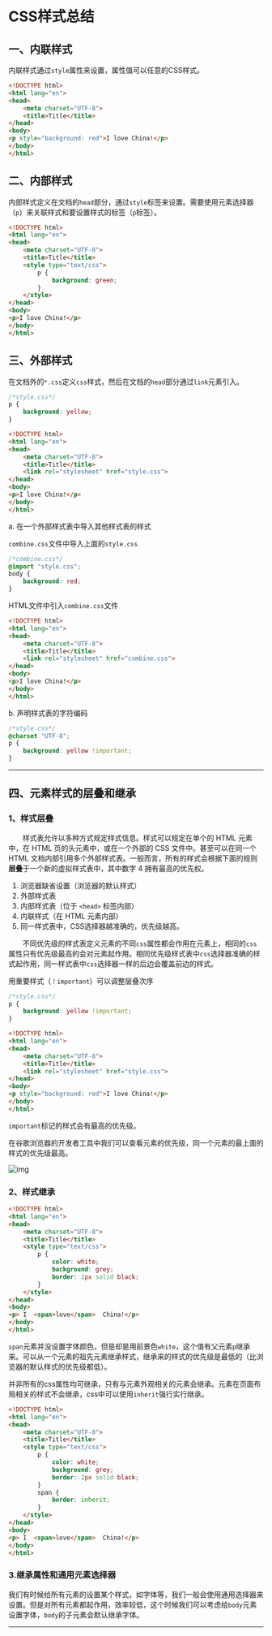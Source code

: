 # CSS样式总结

## 一、内联样式

内联样式通过`style`属性来设置，属性值可以任意的CSS样式。

```html
<!DOCTYPE html>
<html lang="en">
<head>
    <meta charset="UTF-8">
    <title>Title</title>
</head>
<body>
<p style="background: red">I love China!</p>
</body>
</html>
```

## 二、内部样式

内部样式定义在文档的`head`部分，通过``style``标签来设置。需要使用元素选择器（`p`）来关联样式和要设置样式的标签（`p`标签）。

```html
<!DOCTYPE html>
<html lang="en">
<head>
    <meta charset="UTF-8">
    <title>Title</title>
    <style type="text/css">
        p {
            background: green;
        }
    </style>
</head>
<body>
<p>I love China!</p>
</body>
</html>
```

## 三、外部样式

在文档外的`*.css`定义`css`样式，然后在文档的`head`部分通过`link`元素引入。

```css
/*style.css*/
p {
    background: yellow;
}
```

```html
<!DOCTYPE html>
<html lang="en">
<head>
    <meta charset="UTF-8">
    <title>Title</title>
    <link rel="stylesheet" href="style.css">
</head>
<body>
<p>I love China!</p>
</body>
</html>
```

a. 在一个外部样式表中导入其他样式表的样式

`combine.css`文件中导入上面的`style.css`

```css
/*combine.css*/
@import "style.css";
body {
    background: red;
}
```

HTML文件中引入`combine.css`文件

```html
<!DOCTYPE html>
<html lang="en">
<head>
    <meta charset="UTF-8">
    <title>Title</title>
    <link rel="stylesheet" href="combine.css">
</head>
<body>
<p>I love China!</p>
</body>
</html>
```

b. 声明样式表的字符编码　

```css
/*style.css*/
@charset "UTF-8";
p {
    background: yellow !important;
}
```

---

## 四、元素样式的层叠和继承

### 1、样式层叠

　　样式表允许以多种方式规定样式信息。样式可以规定在单个的 HTML 元素中，在 HTML 页的头元素中，或在一个外部的 CSS 文件中。甚至可以在同一个 HTML 文档内部引用多个外部样式表。一般而言，所有的样式会根据下面的规则**层叠**于一个新的虚拟样式表中，其中数字 4 拥有最高的优先权。　　

1. 浏览器缺省设置（浏览器的默认样式）
2. 外部样式表
3. 内部样式表（位于 `<head>` 标签内部）
4. 内联样式（在 HTML 元素内部）
5. 同一样式表中，CSS选择器越准确的，优先级越高。

　　不同优先级的样式表定义元素的不同`css`属性都会作用在元素上，相同的`css`属性只有优先级最高的会对元素起作用。相同优先级样式表中`css`选择器准确的样式起作用，同一样式表中`css`选择器一样的后边会覆盖前边的样式。

用重要样式（`！important`）可以调整层叠次序　

```css
/*style.css*/
p {
    background: yellow !important;
}
```

```html
<!DOCTYPE html>
<html lang="en">
<head>
    <meta charset="UTF-8">
    <title>Title</title>
    <link rel="stylesheet" href="style.css">
</head>
<body>
<p style="background: red">I love China!</p>
</body>
</html>
```

`important`标记的样式会有最高的优先级。

在谷歌浏览器的开发者工具中我们可以查看元素的优先级，同一个元素的最上面的样式的优先级最高。

![img](https://img2018.cnblogs.com/blog/1252860/201901/1252860-20190127015043697-121344092.png)

### 2、样式继承

```html
<!DOCTYPE html>
<html lang="en">
<head>
    <meta charset="UTF-8">
    <title>Title</title>
    <style type="text/css">
        p {
            color: white;
            background: grey;
            border: 2px solid black;
        }
    </style>
</head>
<body>
<p> I  <span>love</span>  China!</p>
</body>
</html>
```

`span`元素并没设置字体颜色，但是却是用前景色`white`，这个值有父元素`p`继承来。可以从一个元素的祖先元素继承样式，继承来的样式的优先级是最低的（比浏览器的默认样式的优先级都低）。

并非所有的css属性均可继承，只有与元素外观相关的元素会继承。元素在页面布局相关的样式不会继承，css中可以使用`inherit`强行实行继承。　　

```html
<!DOCTYPE html>
<html lang="en">
<head>
    <meta charset="UTF-8">
    <title>Title</title>
    <style type="text/css">
        p {
            color: white;
            background: grey;
            border: 2px solid black;
        }
        span {
            border: inherit;
        }
    </style>
</head>
<body>
<p> I  <span>love</span>  China!</p>
</body>
</html>
```

### 3.继承属性和通用元素选择器

我们有时候给所有元素的设置某个样式，如字体等，我们一般会使用通用选择器来设置。但是对所有元素都起作用，效率较低，这个时候我们可以考虑给`body`元素设置字体，`body`的子元素会默认继承字体。

---

